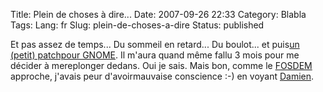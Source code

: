 Title: Plein de choses à dire...
Date: 2007-09-26 22:33
Category: Blabla
Tags:
Lang: fr
Slug: plein-de-choses-a-dire
Status: published

Et pas assez de temps... Du sommeil en retard... Du boulot... et puis[un (petit) patchpour GNOME](http://bugzilla.gnome.org/show_bug.cgi?id=361139). Il m'aura quand même fallu 3 mois pour me décider à mereplonger dedans. Oui je sais. Mais bon, comme le [FOSDEM](http://www.fosdem.org/2007/) approche, j'avais peur d'avoirmauvaise conscience :-) en voyant [Damien](http://blog.ekiga.net/).
